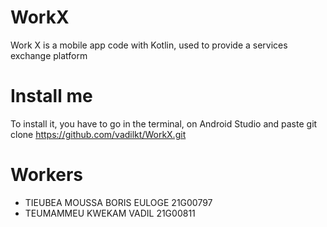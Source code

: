 # WorkX
Work X is a mobile app code with Kotlin, used to provide a services exchange platform


# Install me
To install it, you have to go in the terminal, on Android Studio and paste  git clone   https://github.com/vadilkt/WorkX.git

# Workers
- TIEUBEA MOUSSA BORIS EULOGE 21G00797
- TEUMAMMEU KWEKAM VADIL 21G00811
